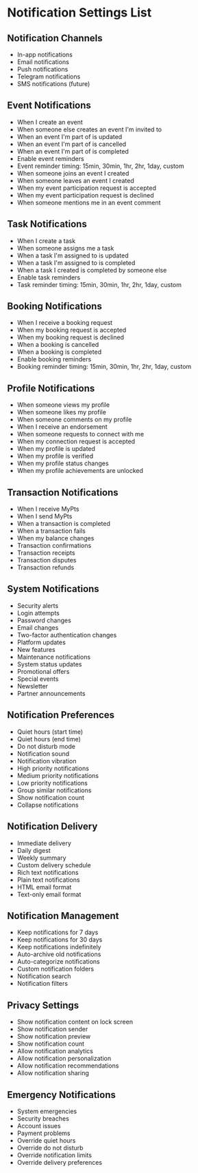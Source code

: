 # Notification Settings List

## Notification Channels
- In-app notifications
- Email notifications
- Push notifications
- Telegram notifications
- SMS notifications (future)

## Event Notifications
- When I create an event
- When someone else creates an event I'm invited to
- When an event I'm part of is updated
- When an event I'm part of is cancelled
- When an event I'm part of is completed
- Enable event reminders
- Event reminder timing: 15min, 30min, 1hr, 2hr, 1day, custom
- When someone joins an event I created
- When someone leaves an event I created
- When my event participation request is accepted
- When my event participation request is declined
- When someone mentions me in an event comment

## Task Notifications
- When I create a task
- When someone assigns me a task
- When a task I'm assigned to is updated
- When a task I'm assigned to is completed
- When a task I created is completed by someone else
- Enable task reminders
- Task reminder timing: 15min, 30min, 1hr, 2hr, 1day, custom

## Booking Notifications
- When I receive a booking request
- When my booking request is accepted
- When my booking request is declined
- When a booking is cancelled
- When a booking is completed
- Enable booking reminders
- Booking reminder timing: 15min, 30min, 1hr, 2hr, 1day, custom

## Profile Notifications
- When someone views my profile
- When someone likes my profile
- When someone comments on my profile
- When I receive an endorsement
- When someone requests to connect with me
- When my connection request is accepted
- When my profile is updated
- When my profile is verified
- When my profile status changes
- When my profile achievements are unlocked

## Transaction Notifications
- When I receive MyPts
- When I send MyPts
- When a transaction is completed
- When a transaction fails
- When my balance changes
- Transaction confirmations
- Transaction receipts
- Transaction disputes
- Transaction refunds

## System Notifications
- Security alerts
- Login attempts
- Password changes
- Email changes
- Two-factor authentication changes
- Platform updates
- New features
- Maintenance notifications
- System status updates
- Promotional offers
- Special events
- Newsletter
- Partner announcements

## Notification Preferences
- Quiet hours (start time)
- Quiet hours (end time)
- Do not disturb mode
- Notification sound
- Notification vibration
- High priority notifications
- Medium priority notifications
- Low priority notifications
- Group similar notifications
- Show notification count
- Collapse notifications

## Notification Delivery
- Immediate delivery
- Daily digest
- Weekly summary
- Custom delivery schedule
- Rich text notifications
- Plain text notifications
- HTML email format
- Text-only email format

## Notification Management
- Keep notifications for 7 days
- Keep notifications for 30 days
- Keep notifications indefinitely
- Auto-archive old notifications
- Auto-categorize notifications
- Custom notification folders
- Notification search
- Notification filters

## Privacy Settings
- Show notification content on lock screen
- Show notification sender
- Show notification preview
- Show notification count
- Allow notification analytics
- Allow notification personalization
- Allow notification recommendations
- Allow notification sharing

## Emergency Notifications
- System emergencies
- Security breaches
- Account issues
- Payment problems
- Override quiet hours
- Override do not disturb
- Override notification limits
- Override delivery preferences 